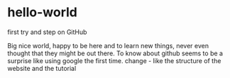 # hello-world
first try and step on GitHub

Big nice world,
happy to be here and to learn new things, never even thought that they might be out there. To know about github seems to be a surprise like using google the first time.
change - like the structure of the website and the tutorial
